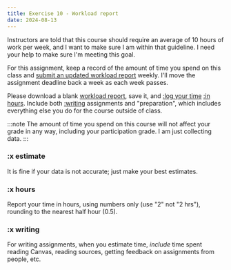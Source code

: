 ```yaml
---
title: Exercise 10 - Workload report
date: 2024-08-13
---
```


Instructors are told that this course should require an average of 10 hours of work per week, and I want to make sure I am within that guideline. I need your help to make sure I'm meeting this goal.

For this assignment, keep a record of the amount of time you spend on this class and [submit an updated workload report](https://canvas.nus.edu.sg/courses/66393/assignments/124142) weekly. I'll move the assignment deadline back a week as each week passes.

Please download a blank [workload report](https://canvas.nus.edu.sg/users/90279/files/3681635/download?verifier=5vZywX2dmrbvOWHp6fMYhvYUq0QGyBTbKRtZdKTY&download_frd=1), save it, and [:log your time](#x-estimate) [:in hours](#x-hours). Include both [:writing](#x-writing) assignments and "preparation", which includes everything else you do for the course outside of class.

:::note
The amount of time you spend on this course will not affect your grade in any way, including your participation grade. I am just collecting data.
:::

### :x estimate

It is fine if your data is not accurate; just make your best estimates.

### :x hours

Report your time in hours, using numbers only (use "2" not "2 hrs"), rounding to the nearest half hour (0.5).

### :x writing

For writing assignments, when you estimate time, _include_ time spent reading Canvas, reading sources, getting feedback on assignments from people, etc.
